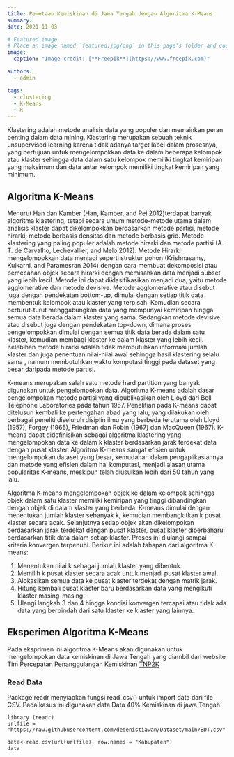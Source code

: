 ```yaml
---
title: Pemetaan Kemiskinan di Jawa Tengah dengan Algoritma K-Means
summary:
date: 2021-11-03

# Featured image
# Place an image named `featured.jpg/png` in this page's folder and customize its options here.
image:
  caption: "Image credit: [**Freepik**](https://www.freepik.com)"

authors:
  - admin

tags:
  - clustering
  - K-Means
  - R
---
```


Klastering adalah metode analisis data yang populer dan memainkan peran penting dalam data mining. Klastering merupakan sebuah teknik unsupervised learning karena tidak adanya target label dalam prosesnya, yang bertujuan untuk mengelompokkan data ke dalam beberapa kelompok atau klaster sehingga data dalam satu kelompok memiliki tingkat kemiripan yang maksimum dan data antar kelompok memiliki tingkat kemiripan yang minimum.

## Algoritma K-Means

Menurut Han dan Kamber (Han, Kamber, and Pei 2012)terdapat banyak algoritma klastering, tetapi secara umum metode-metode utama dalam analisis klaster dapat dikelompokkan berdasarkan metode partisi, metode hirarki, metode berbasis densitas dan metode berbasis grid. Metode klastering yang paling populer adalah metode hirarki dan metode partisi (A. T. de Carvalho, Lechevallier, and Melo 2012). Metode Hirarki mengelompokkan data menjadi seperti struktur pohon (Krishnasamy, Kulkarni, and Paramesran 2014) dengan cara membuat dekomposisi atau pemecahan objek secara hirarki dengan memisahkan data menjadi subset yang lebih kecil. Metode ini dapat diklasifikasikan menjadi dua, yaitu metode agglomerative dan metode devisive. Metode agglomerative atau disebut juga dengan pendekatan bottom-up, dimulai dengan setiap titik data membentuk kelompok atau klaster yang terpisah. Kemudian secara berturut-turut menggabungkan data yang mempunyai kemiripan hingga semua data berada dalam klaster yang sama. Sedangkan metode devisive atau disebut juga dengan pendekatan top-down, dimana proses pengelompokkan dimulai dengan semua titik data berada dalam satu klaster, kemudian membagi klaster ke dalam klaster yang lebih kecil. Kelebihan metode hirarki adalah tidak membutuhkan informasi jumlah klaster dan juga penentuan nilai-nilai awal sehingga hasil klastering selalu sama , namum membutuhkan waktu komputasi tinggi pada dataset yang besar daripada metode partisi.

K-means merupakan salah satu metode hard partition yang banyak digunakan untuk pengelompokan data. Algoritma K-means adalah dasar pengelompokan metode partisi yang dipublikasikan oleh Lloyd dari Bell Telephone Laboratories pada tahun 1957. Penelitian pada K-means dapat ditelusuri kembali ke pertengahan abad yang lalu, yang dilakukan oleh berbagai peneliti diseluruh disiplin ilmu yang berbeda terutama oleh Lloyd (1957), Forgey (1965), Friedman dan Robin (1967) dan MacQueen (1967). K-means dapat didefinisikan sebagai algoritma klastering yang mengelompokan data ke dalam k klaster berdasarkan jarak terdekat data dengan pusat klaster. Algoritma K-means sangat efisien untuk mengelompokan dataset yang besar, kemudahan dalam pengaplikasiannya dan metode yang efisien dalam hal komputasi, menjadi alasan utama popularitas K-means, meskipun telah diusulkan lebih dari 50 tahun yang lalu.

Algoritma K-means mengelompokan objek ke dalam kelompok sehingga objek dalam satu klaster memiliki kemiripan yang tinggi dibandingkan dengan objek di dalam klaster yang berbeda. K-means dimulai dengan menentukan jumlah klaster sebanyak k, kemudian membangkitkan k pusat klaster secara acak. Selanjutnya setiap objek akan dikelompokan berdasarkan jarak terdekat dengan pusat klaster, pusat klaster diperbaharui berdasarkan titik data dalam setiap klaster. Proses ini diulangi sampai kriteria konvergen terpenuhi. Berikut ini adalah tahapan dari algoritma K-means:

1. Menentukan nilai k sebagai jumlah klaster yang dibentuk.
2. Memilih k pusat klaster secara acak untuk menjadi pusat klaster awal.
3. Alokasikan semua data ke pusat klaster terdekat dengan matrik jarak.
4. Hitung kembali pusat klaster baru berdasarkan data yang mengikuti klaster masing-masing.
5. Ulangi langkah 3 dan 4 hingga kondisi konvergen tercapai atau tidak ada data yang berpindah dari satu klaster ke klaster yang lainnya.

## Eksperimen Algoritma K-Means

Pada eksprimen ini algoritma K-Means akan digunakan untuk mengelompokan data kemiskinan di Jawa Tengah yang diambil dari website Tim Percepatan Penanggulangan Kemiskinan [TNP2K](https://www.tnp2k.go.id/)

### Read Data

Package readr menyiapkan fungsi read_csv() untuk import data dari file CSV. Pada kasus ini digunakan data Data 40% Kemiskinan di jawa Tengah.

    library (readr)
    urlfile = "https://raw.githubusercontent.com/dedenistiawan/Dataset/main/BDT.csv"

    data<-read.csv(url(urlfile), row.names = "Kabupaten")
    data
